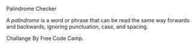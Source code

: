 Palindrome Checker


A <i>palindrome</i> is a word or phrase that can be read the same way forwards and backwards, ignoring punctuation, case, and spacing.

Challange By Free Code Camp.